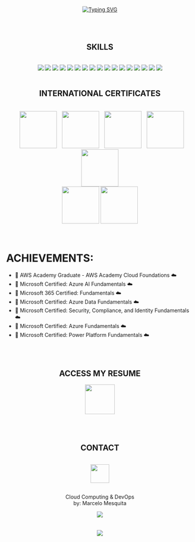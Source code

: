 <br><br><br>
<div align="center">
   <a href="https://git.io/typing-svg"><img src="https://readme-typing-svg.herokuapp.com?font=Fira+Code&pause=1000&random=false&width=290&lines=Welcome;Looking+for+something+new%3F;I+can+help+you+%3F;Analyze+well;Let's+start+the+Projects!" alt="Typing SVG" /></a>
</div>
<br><br><br>

<div align="center">
    <h2>SKILLS</h2><br>
    <div>
        <img src="https://skillicons.dev/icons?i=azure">
        <img src="https://skillicons.dev/icons?i=docker">
        <img src="https://skillicons.dev/icons?i=github">
        <img src="https://skillicons.dev/icons?i=kali">
        <img src="https://skillicons.dev/icons?i=linux">
        <img src="https://skillicons.dev/icons?i=postman">
        <img src="https://skillicons.dev/icons?i=powershell">
        <img src="https://skillicons.dev/icons?i=py">
        <img src="https://skillicons.dev/icons?i=terraform">
        <img src="https://skillicons.dev/icons?i=ubuntu">
        <img src="https://skillicons.dev/icons?i=vscode">
        <img src="https://skillicons.dev/icons?i=windows">
        <img src="https://skillicons.dev/icons?i=git">
        <img src="https://skillicons.dev/icons?i=nginx">
        <img src="https://skillicons.dev/icons?i=flask">
        <img src="https://skillicons.dev/icons?i=python">
        <img src="https://skillicons.dev/icons?i=ansible">
        <div align="center">
        </div>
    </div>
    <br>
    <div align="center">
        <h2>INTERNATIONAL CERTIFICATES</h2><br>
        <img src="https://images.credly.com/size/680x680/images/73e4a58b-a8ef-41a3-a7db-9183dd269882/image.png" width="100" hspace="10">
        <img src="https://images.credly.com/size/680x680/images/4136ced8-75d5-4afb-8677-40b6236e2672/azure-ai-fundamentals-600x600.png" width="100">
        <img src="https://images.credly.com/size/680x680/images/0c6d9839-f468-4adc-987d-5cfae4a9ee67/image.png" width="100" hspace="10">
        <img src="https://images.credly.com/size/680x680/images/70eb1e3f-d4de-4377-a062-b20fb29594ea/azure-data-fundamentals-600x600.png" width="100">
       <img src="https://images.credly.com/size/680x680/images/fc1352af-87fa-4947-ba54-398a0e63322e/security-compliance-and-identity-fundamentals-600x600.png" width="100">
       <div align="center">
          <img src="https://images.credly.com/size/680x680/images/be8fcaeb-c769-4858-b567-ffaaa73ce8cf/image.png" width="100">
          <img src="https://images.credly.com/size/680x680/images/2a6251f2-737b-4bf6-9190-d77570cc76fc/CERT-Fundamentals-Power-Platform.png" width="100">
       </div>
    </div>
</div>
<br><br>

# ACHIEVEMENTS:
* 🥇 AWS Academy Graduate - AWS Academy Cloud Foundations :cloud:
* 🏅 Microsoft Certified: Azure AI Fundamentals :cloud: 
* 🏅 Microsoft 365 Certified: Fundamentals :cloud: 
* 🏅 Microsoft Certified: Azure Data Fundamentals :cloud:
* 🏅 Microsoft Certified: Security, Compliance, and Identity Fundamentals :cloud:
* 🏅 Microsoft Certified: Azure Fundamentals :cloud:
* 🏅 Microsoft Certified: Power Platform Fundamentals :cloud:

<br><br>

<div align="center">
<h2>ACCESS MY RESUME</h2>
<a href="https://drive.google.com/file/d/18iOZrBWp8H_-fNQM22fds1BNo3Mly54c/view"><img src="https://cdn-icons-png.flaticon.com/512/6614/6614677.png" width="80"></a>
</div>

<br><br>
<div align="center">
    <h2>CONTACT</h2>
    <p align="center">
    <a href="https://www.linkedin.com/in/marcelo-mesquita-941843267/"><img src="https://skillicons.dev/icons?i=linkedin" width="50" hspace="0" vspace="15"></a>
    </p>
    <p align="center">
    Cloud Computing & DevOps <br>
    by: Marcelo Mesquita
    </p>
</div>



<div align="center">
<img src="https://github-readme-streak-stats.herokuapp.com/?user=euumarcel0&theme=dark"> <br><br><br>
<img src="https://komarev.com/ghpvc/?username=euumarcel0">
</div>
